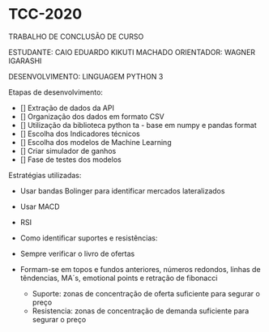 # TCC-2020

TRABALHO DE CONCLUSÃO DE CURSO

ESTUDANTE: CAIO EDUARDO KIKUTI MACHADO
ORIENTADOR: WAGNER IGARASHI 

DESENVOLVIMENTO: LINGUAGEM PYTHON 3


Etapas de desenvolvimento:

- [] Extração de dados da API
- [] Organização dos dados em formato CSV
- [] Utilização da biblioteca python ta - base em numpy e pandas format
- [] Escolha dos Indicadores técnicos 
- [] Escolha dos modelos de Machine Learning
- [] Criar simulador de ganhos
- [] Fase de testes dos modelos

Estratégias utilizadas:
- Usar bandas Bolinger para identificar mercados lateralizados
- Usar MACD
- RSI

- Como identificar suportes e resistências:
- Sempre verificar o livro de ofertas
- Formam-se em topos e fundos anteriores, números redondos, linhas de têndencias, MA´s, emotional points e retração de fibonacci
    - Suporte: zonas de concentração de oferta suficiente para segurar o preço
    - Resistencia: zonas de concentração de demanda suficiente para segurar o preço
